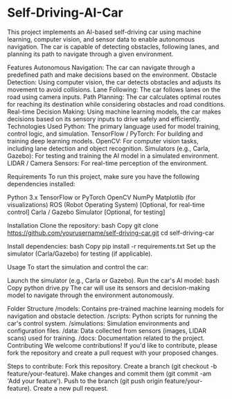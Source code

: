 # Self-Driving-AI-Car

This project implements an AI-based self-driving car using machine learning, computer vision, and sensor data to enable autonomous navigation. The car is capable of detecting obstacles, following lanes, and planning its path to navigate through a given environment.

Features
Autonomous Navigation: The car can navigate through a predefined path and make decisions based on the environment.
Obstacle Detection: Using computer vision, the car detects obstacles and adjusts its movement to avoid collisions.
Lane Following: The car follows lanes on the road using camera inputs.
Path Planning: The car calculates optimal routes for reaching its destination while considering obstacles and road conditions.
Real-time Decision Making: Using machine learning models, the car makes decisions based on its sensory inputs to drive safely and efficiently.
Technologies Used
Python: The primary language used for model training, control logic, and simulation.
TensorFlow / PyTorch: For building and training deep learning models.
OpenCV: For computer vision tasks, including lane detection and object recognition.
Simulators (e.g., Carla, Gazebo): For testing and training the AI model in a simulated environment.
LIDAR / Camera Sensors: For real-time perception of the environment.

Requirements
To run this project, make sure you have the following dependencies installed:

Python 3.x
TensorFlow or PyTorch
OpenCV
NumPy
Matplotlib (for visualizations)
ROS (Robot Operating System) [Optional, for real-time control]
Carla / Gazebo Simulator [Optional, for testing]


Installation
Clone the repository:
bash
Copy
git clone https://github.com/yourusername/self-driving-car.git
cd self-driving-car

Install dependencies:
bash
Copy
pip install -r requirements.txt
Set up the simulator (Carla/Gazebo) for testing (if applicable).

Usage
To start the simulation and control the car:

Launch the simulator (e.g., Carla or Gazebo).
Run the car's AI model:
bash
Copy
python drive.py
The car will use its sensors and decision-making model to navigate through the environment autonomously.

Folder Structure
/models: Contains pre-trained machine learning models for navigation and obstacle detection.
/scripts: Python scripts for running the car's control system.
/simulations: Simulation environments and configuration files.
/data: Data collected from sensors (images, LIDAR scans) used for training.
/docs: Documentation related to the project.
Contributing
We welcome contributions! If you'd like to contribute, please fork the repository and create a pull request with your proposed changes.

Steps to contribute:
Fork this repository.
Create a branch (git checkout -b feature/your-feature).
Make changes and commit them (git commit -am 'Add your feature').
Push to the branch (git push origin feature/your-feature).
Create a new pull request.
